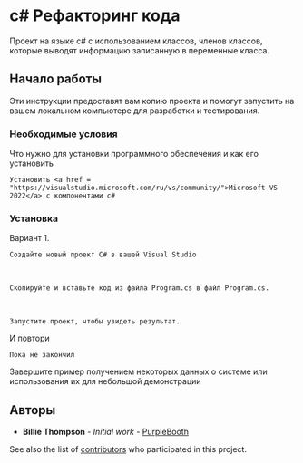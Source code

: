 # c# Рефакторинг кода

Проект на языке с# с использованием классов, членов классов, которые выводят информацию записанную в переменные класса.

## Начало работы

Эти инструкции предоставят вам копию проекта и помогут запустить на вашем локальном компьютере для разработки и тестирования.

### Необходимые условия

Что нужно для установки программного обеспечения и как его установить

```
Установить <a href = "https://visualstudio.microsoft.com/ru/vs/community/">Microsoft VS 2022</a> с компонентами c#
```

### Установка
Вариант 1. 
```
Создайте новый проект C# в вашей Visual Studio
```
<br>

```
Скопируйте и вставьте код из файла Program.cs в файл Program.cs.
```
<br>

```
Запустите проект, чтобы увидеть результат.
```


И повтори

```
Пока не закончил
```

Завершите пример получением некоторых данных о системе или использования их для небольшой демонстрации

## Авторы

* **Billie Thompson** - *Initial work* - [PurpleBooth](https://github.com/PurpleBooth)

See also the list of [contributors](https://github.com/your/project/contributors) who participated in this project.
